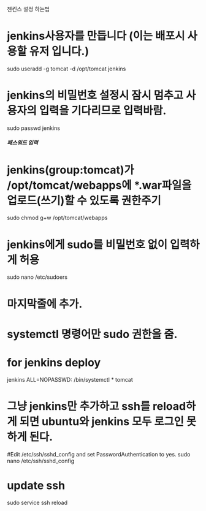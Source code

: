 젠킨스 설정 하는법


# jenkins사용자를 만듭니다 (이는 배포시 사용할 유저 입니다.)
sudo useradd -g tomcat -d /opt/tomcat jenkins

# jenkins의 비밀번호 설정시 잠시 멈추고 사용자의 입력을 기다리므로 입력바람.
sudo passwd jenkins
##### 패스워드 입력


# jenkins(group:tomcat)가 /opt/tomcat/webapps에 *.war파일을 업로드(쓰기)할 수 있도록 권한주기
sudo chmod g+w /opt/tomcat/webapps

# jenkins에게 sudo를 비밀번호 없이 입력하게 허용
sudo nano /etc/sudoers
# 마지막줄에 추가.
# systemctl 명령어만 sudo 권한을 줌.

# for jenkins deploy
jenkins ALL=NOPASSWD: /bin/systemctl * tomcat
# 그냥 jenkins만 추가하고 ssh를 reload하게 되면 ubuntu와 jenkins 모두 로그인 못하게 된다.
#Edit /etc/ssh/sshd_config and set PasswordAuthentication to yes.
sudo nano /etc/ssh/sshd_config
# update ssh
sudo service ssh reload

